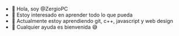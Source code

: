 - 👋 Hola, soy @ZergioPC
- 👀 Estoy interesado en aprender todo lo que pueda
- 🌱 Actualmente estoy aprendiendo git, c++, javascript y web design 
- 💞️ Cualquier ayuda es bienvenida 😅

<!---
ZergioPC/ZergioPC is a ✨ special ✨ repository because its `README.md` (this file) appears on your GitHub profile.
You can click the Preview link to take a look at your changes.
--->
